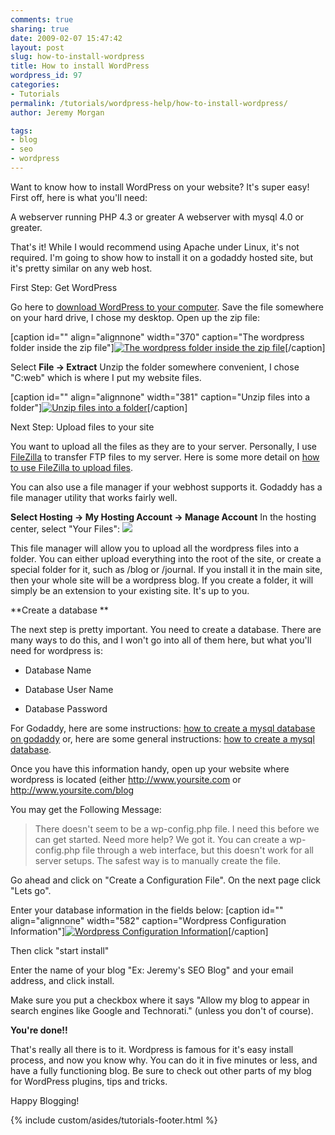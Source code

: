 ```yaml
---
comments: true
sharing: true
date: 2009-02-07 15:47:42
layout: post
slug: how-to-install-wordpress
title: How to install WordPress
wordpress_id: 97
categories:
- Tutorials
permalink: /tutorials/wordpress-help/how-to-install-wordpress/
author: Jeremy Morgan

tags:
- blog
- seo
- wordpress
---
```


Want to know how to install WordPress on your website? It's super easy! First off, here is what you'll need:

A webserver running PHP 4.3 or greater
A webserver with mysql 4.0 or greater. 

That's it! While I would recommend using Apache under Linux, it's not required. I'm going to show how to install it on a godaddy hosted site, but it's pretty similar on any web host. 

First Step: Get WordPress

Go here to [download WordPress to your computer](http://wordpress.org/download/). Save the file somewhere on your hard drive, I chose my desktop. Open up the zip file:

[caption id="" align="alignnone" width="370" caption="The wordpress folder inside the zip file"][![The wordpress folder inside the zip file](http://jeremymorgan.s3.amazonaws.com/wp-content/uploads/2009/02/how-to-install-wordpress-01.jpg)](http://jeremymorgan.s3.amazonaws.com/wp-content/uploads/2009/02/how-to-install-wordpress-01.jpg)[/caption]

Select **File -> Extract** Unzip the folder somewhere convenient, I chose "C:web" which is where I put my website files. 

[caption id="" align="alignnone" width="381" caption="Unzip files into a folder"][![Unzip files into a folder](http://jeremymorgan.s3.amazonaws.com/wp-content/uploads/2009/02/how-to-install-wordpress-02.jpg)](http://jeremymorgan.s3.amazonaws.com/wp-content/uploads/2009/02/how-to-install-wordpress-02.jpg)[/caption]

Next Step: Upload files to your site

You want to upload all the files as they are to your server. Personally, I use [FileZilla](http://filezilla-project.org/download.php) to transfer FTP files to my server. Here is some more detail on [how to use FileZilla to upload files](http://help.banff.org/using_filezilla/index.html). 

You can also use a file manager if your webhost supports it. Godaddy has a file manager utility that works fairly well. 

**Select Hosting -> My Hosting Account -> Manage Account**
In the hosting center, select "Your Files":
[![](http://jeremymorgan.s3.amazonaws.com/wp-content/uploads/2009/02/how-to-install-wordpress-03.jpg)](http://jeremymorgan.s3.amazonaws.com/wp-content/uploads/2009/02/how-to-install-wordpress-03.jpg)

This file manager will allow you to upload all the wordpress files into a folder. You can either upload everything into the root of the site, or create a special folder for it, such as /blog or /journal. If you install it in the main site, then your whole site will be a wordpress blog. If you create a folder, it will simply be an extension to your existing site. It's up to you. 

**Create a database **

The next step is pretty important. You need to create a database. There are many ways to do this, and I won't go into all of them here, but what you'll need for wordpress is:



	

  * Database Name


  * Database User Name


  * Database Password



For Godaddy, here are some instructions: [how to create a mysql database on godaddy](http://help.godaddy.com/article/36) or, here are some general instructions: [how to create a mysql database](http://www.webpronews.com/topnews/2005/06/06/mysql-for-beginners-how-to-create-a-mysql-database).

Once you have this information handy, open up your website where wordpress is located (either http://www.yoursite.com or http://www.yoursite.com/blog

You may get the Following Message:



> There doesn't seem to be a wp-config.php file. I need this before we can get started. Need more help? We got it. You can create a wp-config.php file through a web interface, but this doesn't work for all server setups. The safest way is to manually create the file.



Go ahead and click on "Create a Configuration File". On the next page click "Lets go". 

Enter your database information in the fields below:
[caption id="" align="alignnone" width="582" caption="Wordpress Configuration Information"][![Wordpress Configuration Information](http://jeremymorgan.s3.amazonaws.com/wp-content/uploads/2009/02/how-to-install-wordpress-04.jpg)](http://jeremymorgan.s3.amazonaws.com/wp-content/uploads/2009/02/how-to-install-wordpress-04.jpg)[/caption]

Then click "start install"

Enter the name of your blog "Ex: Jeremy's SEO Blog" and your email address, and click install. 

Make sure you put a checkbox where it says "Allow my blog to appear in search engines like Google and Technorati." (unless you don't of course). 

**You're done!!**

That's really all there is to it. Wordpress is famous for it's easy install process, and now you know why. You can do it in five minutes or less, and have a fully functioning blog. Be sure to check out other parts of my blog for WordPress plugins, tips and tricks. 

Happy Blogging!


{% include custom/asides/tutorials-footer.html %}





